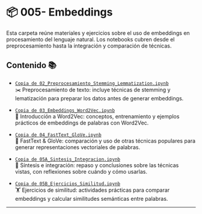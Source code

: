 # 📦 005- Embeddings

Esta carpeta reúne materiales y ejercicios sobre el uso de embeddings en procesamiento del lenguaje natural. Los notebooks cubren desde el preprocesamiento hasta la integración y comparación de técnicas.

## Contenido 📚

- [`Copia de 02_Preprocesamiento_Stemming_Lemmatization.ipynb`](./Copia%20de%2002_Preprocesamiento_Stemming_Lemmatization.ipynb)  
  ✂️ Preprocesamiento de texto: incluye técnicas de stemming y lematización para preparar los datos antes de generar embeddings.

- [`Copia de 03_Embeddings_Word2Vec.ipynb`](./Copia%20de%2003_Embeddings_Word2Vec.ipynb)  
  🧠 Introducción a Word2Vec: conceptos, entrenamiento y ejemplos prácticos de embeddings de palabras con Word2Vec.

- [`Copia de 04_FastText_GloVe.ipynb`](./Copia%20de%2004_FastText_GloVe.ipynb)  
  🚀 FastText & GloVe: comparación y uso de otras técnicas populares para generar representaciones vectoriales de palabras.

- [`Copia de 05A_Sintesis_Integracion.ipynb`](./Copia%20de%2005A_Sintesis_Integracion.ipynb)  
  📝 Síntesis e integración: repaso y conclusiones sobre las técnicas vistas, con reflexiones sobre cuándo y cómo usarlas.

- [`Copia de 05B_Ejercicios_Similitud.ipynb`](./Copia%20de%2005B_Ejercicios_Similitud.ipynb)  
  🏋️ Ejercicios de similitud: actividades prácticas para comparar embeddings y calcular similitudes semánticas entre palabras.

---
